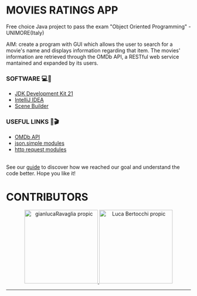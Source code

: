 # MOVIES RATINGS APP

Free choice Java project to pass the exam "Object Oriented Programming" - UNIMORE(Italy)

AIM: create a program with GUI which allows the user to search for a movie's name and displays information regarding that item.
The movies' information are retrieved through the OMDb API, a RESTful web service mantained and expanded by its users.

### SOFTWARE 💻🔨
* [JDK Development Kit 21](https://www.oracle.com/it/java/technologies/downloads/)
* [IntelliJ IDEA](https://www.jetbrains.com/idea/)
* [Scene Builder](https://gluonhq.com/products/scene-builder/) 

### USEFUL LINKS 🙌🎬
* [OMDb API](https://www.omdbapi.com/) 
* [json.simple modules](https://www.javatpoint.com/java-json-example) 
* [http request modules](https://docs.oracle.com/en/java/javase/11/docs/api/java.net.http/java/net/http/HttpClient.html) 

<br>
See our <a href="Guide/GetStarted.md">guide</a> to discover how we reached our goal and understand the code better. Hope you like it!

<br>

# CONTRIBUTORS

<p align="center">
    <a href="https://github.com/Gianlu03">
        <img src="https://avatars.githubusercontent.com/u/101069296?v=4" width="200" height="200" title="gianlucaRavaglia propic">
    </a>
    <a href="https://github.com/BertocchiLuca">
        <img src="https://avatars.githubusercontent.com/u/101472042?v=4" width="200" height="200" alt="Luca Bertocchi propic">
    </a>
</p>

<hr>
